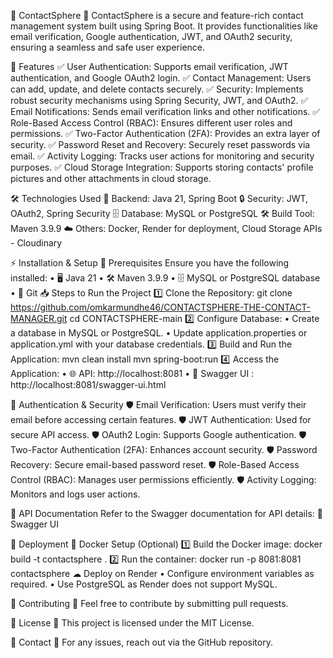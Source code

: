 🌟 ContactSphere 🌟
ContactSphere is a secure and feature-rich contact management system built using Spring Boot. It provides functionalities like email verification, Google authentication, JWT, and OAuth2 security, ensuring a seamless and safe user experience.

🎯 Features
✅ User Authentication: Supports email verification, JWT authentication, and Google OAuth2 login.
✅ Contact Management: Users can add, update, and delete contacts securely.
✅ Security: Implements robust security mechanisms using Spring Security, JWT, and OAuth2.
✅ Email Notifications: Sends email verification links and other notifications.
✅ Role-Based Access Control (RBAC): Ensures different user roles and permissions.
✅ Two-Factor Authentication (2FA): Provides an extra layer of security.
✅ Password Reset and Recovery: Securely reset passwords via email.
✅ Activity Logging: Tracks user actions for monitoring and security purposes.
✅ Cloud Storage Integration: Supports storing contacts' profile pictures and other attachments in cloud storage.

🛠 Technologies Used
🚀 Backend: Java 21, Spring Boot
🔒 Security: JWT, OAuth2, Spring Security
🗄 Database: MySQL or PostgreSQL
🛠 Build Tool: Maven 3.9.9
☁ Others: Docker, Render for deployment, Cloud Storage APIs - Cloudinary

⚡ Installation & Setup
📌 Prerequisites
Ensure you have the following installed:
	• 🖥 Java 21
	• 🛠 Maven 3.9.9
	• 🗄 MySQL or PostgreSQL database
	• 🔗 Git
📥 Steps to Run the Project
1️⃣ Clone the Repository:
git clone https://github.com/omkarmundhe46/CONTACTSPHERE-THE-CONTACT-MANAGER.git
cd CONTACTSPHERE-main
2️⃣ Configure Database:
	• Create a database in MySQL or PostgreSQL.
	• Update application.properties or application.yml with your database credentials. 3️⃣ Build and Run the Application:
mvn clean install
mvn spring-boot:run
4️⃣ Access the Application:
	• 🌐 API: http://localhost:8081
	• 📜 Swagger UI : http://localhost:8081/swagger-ui.html

🔐 Authentication & Security
🛡 Email Verification: Users must verify their email before accessing certain features.
🛡 JWT Authentication: Used for secure API access.
🛡 OAuth2 Login: Supports Google authentication.
🛡 Two-Factor Authentication (2FA): Enhances account security.
🛡 Password Recovery: Secure email-based password reset.
🛡 Role-Based Access Control (RBAC): Manages user permissions efficiently.
🛡 Activity Logging: Monitors and logs user actions.

📑 API Documentation
Refer to the Swagger documentation for API details:
🔗 Swagger UI

🚀 Deployment
🐳 Docker Setup (Optional)
1️⃣ Build the Docker image:
docker build -t contactsphere .
2️⃣ Run the container:
docker run -p 8081:8081 contactsphere
☁ Deploy on Render
	• Configure environment variables as required.
	• Use PostgreSQL as Render does not support MySQL.

🤝 Contributing
🚀 Feel free to contribute by submitting pull requests.

📜 License
🔖 This project is licensed under the MIT License.

📩 Contact
📧 For any issues, reach out via the GitHub repository.


